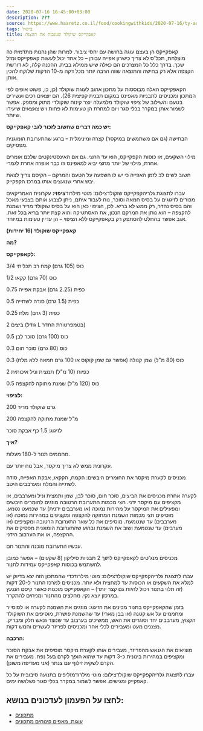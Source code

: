 ```yaml
---
date: 2020-07-16 16:45:00+03:00
description: ???
source: https://www.haaretz.co.il/food/cookingwithkids/2020-07-16/ty-article/0000017f-f8b9-d2d5-a9ff-f8bd58550000
tags: בישול
title: קאפקייקס שוקולד שגונבות את ההצגה
---
```


קאפקייקס הן בעצם עוגה בחושה עם יחסי ציבור. למרות שהן נהנות מתדמית כה מוצלחת, תכל'ס לא צריך כישרון אפייה עבורן – כל אחד יכול לעשות קאפקייקס ומזל שכך. בדרך כלל כל המצרכים הם כאלה שיש ממילא בבית. ההכנה קלה, לא דורשת הקצפה אלא רק בחישה והתוצאה שווה הרבה יותר מכל דקה מ-10 הדקות שלוקח להכין אותן.

הקאפקייקס האלה מבוססות על מתכון אהוב לעוגת שוקולד (כן, כן, פשוט אופים לפי המתכון ומכניסים לתבניות מאפינס במקום תבנית קפיצית 26). הם יוצאים רכים ועשירים בטעם והשילוב של ציפוי שוקולד מלמעלה יוצר קינוח שוקולדי מתוק ומספק. אפשר לשמור אותן במקרר בכלי סגר ויום למחרת הן טעימות לא פחות ויש צאצאים שיעידו שיותר.

**יש כמה דברים שחשוב לזכור לגבי קאפקייקס:**

הבחישה (גם אם משתמשים במיקסר) קצרה ומינימלית – ברגע שהתערובת הומוגנית מפסיקים. 

מילוי השקעים, או כוסות הקפקייקס, הוא עד החצי. גם אם האינסטינקטים שלכם אומרים אחרת, מילוי של יותר מחצי יביא למאפינס וזו כבר אופרה אחרת לגמרי.

חשוב לשים לב לזמן האפייה כי יש לו השפעה על הטעם והמרקם – הקיסם צריך לצאת יבש אחרי שנועצים אותו במרכז הקפקייק.

 עברו לתצוגת גלריהקפקייקס שוקולדצילום: מוטי מילרוד**ציפוי:** עקרונית האמריקאים מכורים לזיגוגים על בסיס חמאה וסוכר, נוח לעבוד איתם, ניתן לצבוע אותם בצבעי מאכל והם בסיס נהדר, רק ממש לא בריא. לכן, הציפוי כאן הוא על בסיס שוקולד מריר ושמנת להקצפה – הוא נותן את המרקם הנכון, את האסתטיקה והוא קצת יותר בריא בכל זאת. אגב אפשר בהחלט להסתפק רק בקאפקייקס ללא הציפוי – הן עדיין טעימות במיוחד.

**קאפקייקס שוקולד (16 יחידות)**

**מה?**

**לקאפקייקס:**

3/4 כוס (105 גרם) קמח רב תכליתי

1/2 כוס (70 גרם) קקאו

0.75 כפית (2.25 גרם) אבקת אפייה

0.5 כפית (1.5 גרם) סודה לשתייה

0.25 כפית (3 גרם) מלח

2 ביצים (גודל L בטמפרטורת החדר)

0.5 כוס (100 גרם) סוכר לבן

0.3 כוס (80 גרם) סוכר חום

0.3 כוס (80 מ"ל) שמן קנולה (אפשר גם שמן קוקוס או 100 גרם חמאה ללא מלח)

2 כפיות (10 מ"ל) תמצית וניל איכותית

0.5 כוס (120 מ"ל) שמנת מתוקה להקצפה

**לציפוי:**

200 גרם שוקולד מריר

200 מ"ל שמנת מתוקה להקצפה

לזיגוג: 1.5 כף אבקת סוכר

**איך?**

מחממים תנור ל-180 מעלות.

עקרונית ממש לא צריך מיקסר, אבל נוח יותר עם.

מכניסים לקערת מיקסר את החומרים היבשים: הקמח, הקקאו, אבקת האפייה, סודה לשתייה והמלח ומערבבים היטב.

לקערה אחרת מכניסים את הביצים, סוכר חום, סוכר לבן, שמן ותמצית וניל ומערבבים, או מקציפים עם מיקסר ידני. חצי מכמות התערובת הרטובה מוזגים לחומרים היבשים ומפעילים את המיקסר על מהירות נמוכה (או מערבבים ידנית) עד שכמעט נטמע. מוסיפים חצי מכמות השמנת המתוקה להקצפה ומקציפים במהירות נמוכה (או מערבבים) עד שנטמעת. מוסיפים את כל שאר התערובת הרטובה ומקציפים (או מערבים) עד שנטמעת ושוב את השמנת וברגע שהתערובת הומוגנית מפסיקים את ההקצפה, או את הערבוב הידני.

עכשיו התערובת מוכנה והתנור חם.

מכניסים מנג'טים לקאפקייקס לתוך 2 תבניות סיליקון (8 שקעים) – אפשר כמובן להשתמש בכוסות קאפקייקס עמידות לתנור.

 עברו לתצוגת גלריהקפקייקס שוקולדצילום: מוטי מילרודכדי שהמתכון הזה יצא בדיוק יש למלא את השקעים או הכוסות עד למחצית ולא יותר. מכניסים למרכז התנור ל-20 דקות (זה תלוי בתנור ויכול להיות גם קצר יותר) – הקאפקייקס מוכנות כאשר קיסם הננעץ במרכזן יוצא נקי. מחלצים מהתנור ומניחים להתקרר.

בזמן שהקאפקייקס בתנור מכינים את הזיגוג: מוזגים את השמנת לקערה או לסוסייר ומחממים על אש קטנה (או בבן מארי) עד שהשמנת פושרת, מוסיפים את השוקולד הקצוץ, מערבבים יחד וסוגרים את האש, ממשיכים בערבוב עד שנוצר גנאש חלק ומבריק. מצננים מעט ומעבירים לכלי אחר ומכניסים לפריזר לעשרים וחמש דקות.

**הרכבה:**

מוציאים את הגנאש מהפריזר, מעבירים אותו לקערת מיקסר מוסיפים את אבקת הסוכר ומקציפים במהירות בינונית כ-3 דקות עד שהוא הופך לקרם בעל נפח. מעבירים את הקרם לשקית זילוף עם צנתר (אני מעדיפה משונן).

 עברו לתצוגת גלריהקפקייקס שוקולדצילום: מוטי מילרודמזליפים בתנועה סיבובית על כל קאפקייק ומגישים. אפשר לשמור במקרר בכלי סגור כשלושה ימים.

לחצו על הפעמון לעדכונים בנושא:
------------------------------

* [מתכונים](/ty-tag/recipes-0000017f-da28-dea8-a77f-de6a4ba50000)
* [עוגות, מאפים קינוחים מתכונים](/ty-tag/cakes-0000017f-da2a-d938-a17f-fe2a21fc0000)